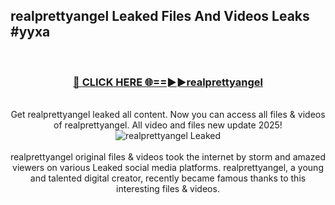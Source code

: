 ## realprettyangel Leaked Files And Videos Leaks #yyxa
<br>
<div align="center">
<h3><a href="https://watchclip.my.id/realprettyangel" rel="nofollow">🔴 CLICK HERE 🌐==►►realprettyangel</a></h3>
<br>
Get realprettyangel leaked all content. Now you can access all files & videos of realprettyangel. All video and files new update 2025!
<br>
<a href="https://watchclip.my.id/realprettyangel" rel="nofollow" data-target="animated-image.originalLink"><img src="https://i.ibb.co.com/WyWwxjT/player-gif2.gif" alt="realprettyangel Leaked" style="max-width: 100%; display: inline-block;" data-target="animated-image.originalImage"></a>
<br><br>
realprettyangel original files & videos took the internet by storm and amazed viewers on various Leaked social media platforms. realprettyangel, a young and talented digital creator, recently became famous thanks to this interesting files & videos.
</div>
<br>